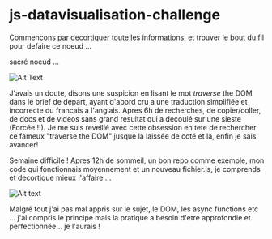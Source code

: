 # js-datavisualisation-challenge

Commencons par decortiquer toute les informations, et trouver le bout du fil pour defaire ce noeud ...

sacré noeud ...

![Alt Text](https://i.giphy.com/media/v1.Y2lkPTc5MGI3NjExMHVuYTNxbmV3YXUxZzNlZmo0cXgzaGcwZGp1Zjd3bTYwa29ucjVnaiZlcD12MV9pbnRlcm5hbF9naWZfYnlfaWQmY3Q9Zw/SGujC3SmOI5Vu/giphy.gif)

J'avais un doute, disons une suspicion en lisant le mot _traverse_ the DOM dans le brief de depart, ayant d'abord cru a une traduction simplifiée et incorrecte du francais a l'anglais.
Apres 6h de recherches, de copier/coller, de docs et de videos sans grand resultat qui a decoulé sur une sieste (Forcée !!). Je me suis reveillé avec cette obsession en tete de rechercher ce fameux "traverse the DOM" jusque la laissée de coté et la, enfin je sais avancer!

Semaine difficile ! Apres 12h de sommeil, un bon repo comme exemple, mon code qui fonctionnais moyennement et un nouveau fichier.js, je comprends et decortique mieux l'affaire ...

![Alt text](https://media.giphy.com/media/7h7KKsA78bLB6/giphy.gif?cid=ecf05e47eb4s40totatacl5l6mzzw19pc2aaflsyo9dedvkv&ep=v1_gifs_search&rid=giphy.gif&ct=g)

Malgré tout j'ai pas mal appris sur le sujet, le DOM, les async functions etc ... j'ai compris le principe mais la pratique a besoin d'etre approfondie et perfectionnée... je l'aurais !
